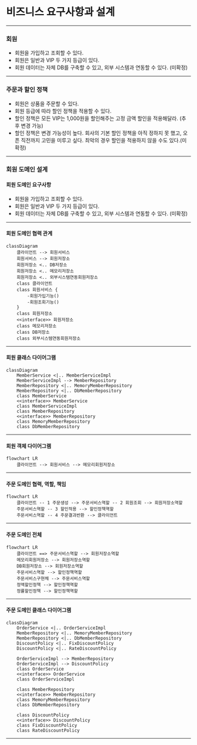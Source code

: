 # 비즈니스 요구사항과 설계

---

### 회원

- 회원을 가입하고 조회할 수 있다.
- 회원은 일반과 VIP 두 가지 등급이 있다.
- 회원 데이터는 자체 DB를 구축할 수 있고, 외부 시스템과 연동할 수 있다. (미확정)

---

### 주문과 할인 정책

- 회원은 상품을 주문할 수 있다.
- 회원 등급에 따라 할인 정책을 적용할 수 있다.
- 할인 정책은 모든 VIP는 1,000원을 할인해주는 고정 금액 할인을 적용해달라. (추후 변경 가능)
- 할인 정책은 변경 가능성이 높다. 회사의 기본 할인 정책을 아직 정하지 못 했고, 오픈 직전까지 고민을 미루고 싶다. 최악의 경우 할인을 적용하지 않을 수도 있다.(미확정)

---

### 회원 도메인 설계

#### 회원 도메인 요구사항

- 회원을 가입하고 조회할 수 있다.
- 회원은 일반과 VIP 두 가지 등급이 있다.
- 회원 데이터는 자체 DB를 구축할 수 있고, 외부 시스템과 연동할 수 있다. (미확정)

---

#### 회원 도메인 협력 관계

```mermaid
classDiagram
    클라이언트 --> 회원서비스
    회원서비스 --> 회원저장소
    회원저장소 <.. DB저장소
    회원저장소 <.. 메모리저장소
    회원저장소 <.. 외부시스템연동회원저장소
    class 클라이언트
    class 회원서비스 {
        -회원가입기능()
        -회원조회기능()
    }
    class 회원저장소
    <<interface>> 회원저장소
    class 메모리저장소
    class DB저장소
    class 외부시스템연동회원저장소
```

---

#### 회원 클래스 다이어그램

```mermaid
classDiagram
    MemberService <|.. MemberServiceImpl
    MemberServiceImpl --> MemberRepository
    MemberRepository <|.. MemoryMemberRepository
    MemberRepository <|.. DbMemberRepository
    class MemberService
    <<interface>> MemberService
    class MemberServiceImpl
    class MemberRepository
    <<interface>> MemberRepository
    class MemoryMemberRepository
    class DbMemberRepository
```

---

#### 회원 객체 다이어그램

```mermaid
flowchart LR
    클라이언트 --> 회원서비스 --> 메모리회원저장소
```

---


#### 주문 도메인 협력, 역할, 책임

```mermaid
flowchart LR
    클라이언트 -- 1 주문생성 --> 주문서비스역할 -- 2 회원조회 --> 회원저장소역할
    주문서비스역할 -- 3 할인적용 --> 할인정책역할
    주문서비스역할 -- 4 주문결과반환 --> 클라이언트
```


---

#### 주문 도메인 전체

```mermaid
flowchart LR
    클라이언트 ==> 주문서비스역할 --> 회원저장소역할
    메모리회원저장소 --> 회원저장소역할
    DB회원저장소 --> 회원저장소역할
    주문서비스역할 --> 할인정책역할
    주문서비스구현체 --> 주문서비스역할
    정액할인정책 --> 할인정책역할
    정률할인정책 --> 할인정책역할
```

---

#### 주문 도메인 클래스 다이어그램

```mermaid
classDiagram
    OrderService <|.. OrderServiceImpl
    MemberRepository <|.. MemoryMemberRepository
    MemberRepository <|.. DbMemberRepository
    DiscountPolicy <|.. FixDiscountPolicy
    DiscountPolicy <|.. RateDiscountPolicy

    OrderServiceImpl --> MemberRepository
    OrderServiceImpl --> DiscountPolicy
    class OrderService
    <<interface>> OrderService
    class OrderServiceImpl

    class MemberRepository
    <<interface>> MemberRepository
    class MemoryMemberRepository
    class DbMemberRepository

    class DiscountPolicy
    <<interface>> DiscountPolicy
    class FixDiscountPolicy
    class RateDiscountPolicy
```


---

